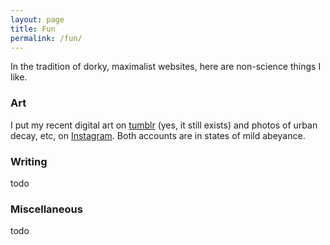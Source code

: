 ```yaml
---
layout: page
title: Fun
permalink: /fun/
---
```


In the tradition of dorky, maximalist websites, here are non-science
things I like.

### Art

I put my recent digital art on [tumblr](https://caedrix.tumblr.com/)
(yes, it still exists) and photos of urban decay, etc, on
[Instagram](https://www.instagram.com/dr__abe/). Both accounts are in states of mild abeyance.

### Writing

todo

### Miscellaneous

todo
